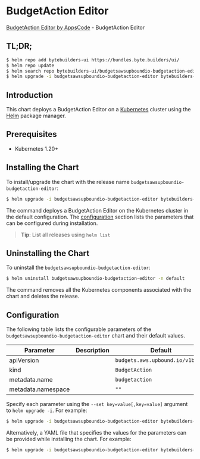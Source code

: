 # BudgetAction Editor

[BudgetAction Editor by AppsCode](https://byte.builders) - BudgetAction Editor

## TL;DR;

```bash
$ helm repo add bytebuilders-ui https://bundles.byte.builders/ui/
$ helm repo update
$ helm search repo bytebuilders-ui/budgetsawsupboundio-budgetaction-editor --version=v0.4.18
$ helm upgrade -i budgetsawsupboundio-budgetaction-editor bytebuilders-ui/budgetsawsupboundio-budgetaction-editor -n default --create-namespace --version=v0.4.18
```

## Introduction

This chart deploys a BudgetAction Editor on a [Kubernetes](http://kubernetes.io) cluster using the [Helm](https://helm.sh) package manager.

## Prerequisites

- Kubernetes 1.20+

## Installing the Chart

To install/upgrade the chart with the release name `budgetsawsupboundio-budgetaction-editor`:

```bash
$ helm upgrade -i budgetsawsupboundio-budgetaction-editor bytebuilders-ui/budgetsawsupboundio-budgetaction-editor -n default --create-namespace --version=v0.4.18
```

The command deploys a BudgetAction Editor on the Kubernetes cluster in the default configuration. The [configuration](#configuration) section lists the parameters that can be configured during installation.

> **Tip**: List all releases using `helm list`

## Uninstalling the Chart

To uninstall the `budgetsawsupboundio-budgetaction-editor`:

```bash
$ helm uninstall budgetsawsupboundio-budgetaction-editor -n default
```

The command removes all the Kubernetes components associated with the chart and deletes the release.

## Configuration

The following table lists the configurable parameters of the `budgetsawsupboundio-budgetaction-editor` chart and their default values.

|     Parameter      | Description |                   Default                   |
|--------------------|-------------|---------------------------------------------|
| apiVersion         |             | <code>budgets.aws.upbound.io/v1beta1</code> |
| kind               |             | <code>BudgetAction</code>                   |
| metadata.name      |             | <code>budgetaction</code>                   |
| metadata.namespace |             | <code>""</code>                             |


Specify each parameter using the `--set key=value[,key=value]` argument to `helm upgrade -i`. For example:

```bash
$ helm upgrade -i budgetsawsupboundio-budgetaction-editor bytebuilders-ui/budgetsawsupboundio-budgetaction-editor -n default --create-namespace --version=v0.4.18 --set apiVersion=budgets.aws.upbound.io/v1beta1
```

Alternatively, a YAML file that specifies the values for the parameters can be provided while
installing the chart. For example:

```bash
$ helm upgrade -i budgetsawsupboundio-budgetaction-editor bytebuilders-ui/budgetsawsupboundio-budgetaction-editor -n default --create-namespace --version=v0.4.18 --values values.yaml
```
